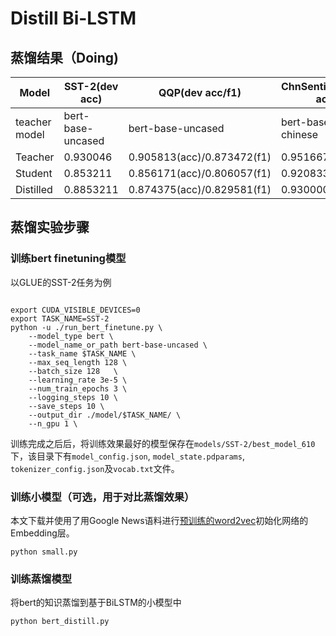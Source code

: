 # Distill Bi-LSTM

## 蒸馏结果（Doing)

| Model          | SST-2(dev acc)    | QQP(dev acc/f1)            | ChnSentiCorp(dev acc) | ChnSentiCorp(dev acc) |
| -------------- | ----------------- | -------------------------- | --------------------- | --------------------- |
| teacher  model | bert-base-uncased | bert-base-uncased          | bert-base-chinese     | bert-wwm-ext-chinese  |
| Teacher        | 0.930046          | 0.905813(acc)/0.873472(f1) | 0.951667              | 0.955000              |
| Student        | 0.853211          | 0.856171(acc)/0.806057(f1) | 0.920833              | 0.920800              |
| Distilled      | 0.8853211         | 0.874375(acc)/0.829581(f1) | 0.930000              | 0.932500              |



## 蒸馏实验步骤
### 训练bert finetuning模型
以GLUE的SST-2任务为例

```shell

export CUDA_VISIBLE_DEVICES=0
export TASK_NAME=SST-2
python -u ./run_bert_finetune.py \
    --model_type bert \
    --model_name_or_path bert-base-uncased \
    --task_name $TASK_NAME \
    --max_seq_length 128 \
    --batch_size 128   \
    --learning_rate 3e-5 \
    --num_train_epochs 3 \
    --logging_steps 10 \
    --save_steps 10 \
    --output_dir ./model/$TASK_NAME/ \
    --n_gpu 1 \

```
训练完成之后后，将训练效果最好的模型保存在`models/SST-2/best_model_610`下，该目录下有`model_config.json`, `model_state.pdparams`, `tokenizer_config.json`及`vocab.txt`文件。

### 训练小模型（可选，用于对比蒸馏效果）
本文下载并使用了用Google News语料进行[预训练的word2vec](https://code.google.com/archive/p/word2vec/)初始化网络的Embedding层。
```shell
python small.py
```

### 训练蒸馏模型
将bert的知识蒸馏到基于BiLSTM的小模型中

```shell
python bert_distill.py
```
